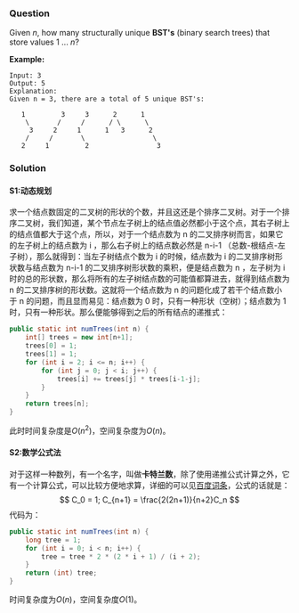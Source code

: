 ### Question

Given *n*, how many structurally unique **BST's** (binary search trees) that store values 1 ... *n*?

**Example:**

```
Input: 3
Output: 5
Explanation:
Given n = 3, there are a total of 5 unique BST's:

   1         3     3      2      1
    \       /     /      / \      \
     3     2     1      1   3      2
    /     /       \                 \
   2     1         2                 3
```

### Solution

#### S1:动态规划

求一个结点数固定的二叉树的形状的个数，并且这还是个排序二叉树。对于一个排序二叉树，我们知道，某个节点左子树上的结点值必然都小于这个点，其右子树上的结点值都大于这个点，所以，对于一个结点数为 n 的二叉排序树而言，如果它的左子树上的结点数为 i ，那么右子树上的结点数必然是 n-i-1 （总数-根结点-左子树），那么就得到：当左子树结点个数为 i 的时候，结点数为 i 的二叉排序树形状数与结点数为 n-i-1 的二叉排序树形状数的乘积，便是结点数为 n ，左子树为 i 时的总的形状数，那么将所有的左子树结点数的可能值都算进去，就得到结点数为 n 的二叉排序树的形状数。这就将一个结点数为 n 的问题化成了若干个结点数小于 n 的问题，而且显而易见：结点数为 0 时，只有一种形状（空树）；结点数为 1 时，只有一种形状。那么便能够得到之后的所有结点的递推式：

```java
public static int numTrees(int n) {
    int[] trees = new int[n+1];
    trees[0] = 1;
    trees[1] = 1;
    for (int i = 2; i <= n; i++) {
        for (int j = 0; j < i; j++) {
            trees[i] += trees[j] * trees[i-1-j];
        }
    }
    return trees[n];
}
```

此时时间复杂度是$O(n^2)$，空间复杂度为$O(n)$。

#### S2:数学公式法

对于这样一种数列，有一个名字，叫做**卡特兰数**，除了使用递推公式计算之外，它有一个计算公式，可以比较方便地求算，详细的可以见[百度词条](https://baike.baidu.com/item/卡特兰数/6125746?fr=aladdin#4)，公式的话就是：
$$
C_0 = 1;
C_{n+1} = \frac{2(2n+1)}{n+2}C_n
$$
代码为：

```java
public static int numTrees(int n) {
    long tree = 1;
    for (int i = 0; i < n; i++) {
        tree = tree * 2 * (2 * i + 1) / (i + 2);
    }
    return (int) tree;
}
```

时间复杂度为$O(n)$，空间复杂度$O(1)$。